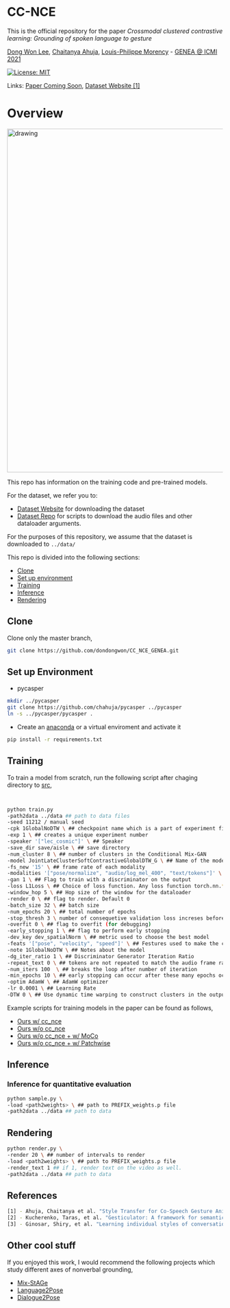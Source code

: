 # CC-NCE

This is the official repository for the paper *Crossmodal clustered contrastive learning: Grounding of spoken language to gesture* 

[Dong Won Lee](http://dongwonl.com), [Chaitanya Ahuja](http://chahuja.com), [Louis-Philippe Morency](https://www.cs.cmu.edu/~morency/) - [GENEA @ ICMI 2021](https://genea-workshop.github.io/2021/)

[![License: MIT](https://img.shields.io/badge/License-MIT-yellow.svg)](https://opensource.org/licenses/MIT)

Links: [Paper Coming Soon](http://dongwonl.com), [Dataset Website [1]](http://chahuja.com/pats)

<!-- Bibtex:

```sh
@inproceedings{ahuja2020no,
  title={No Gestures Left Behind: Learning Relationships between Spoken Language and Freeform Gestures},
  author={Ahuja, Chaitanya and Lee, Dong Won and Ishii, Ryo and Morency, Louis-Philippe},
  booktitle={Proceedings of the 2020 Conference on Empirical Methods in Natural Language Processing: Findings},
  pages={1884--1895},
  year={2020}
}
``` -->

# Overview

<img src="overview.png" alt="drawing" width="800"/>

This repo has information on the training code and pre-trained models. 

For the dataset, we refer you to:
* [Dataset Website](http://chahuja.com/pats) for downloading the dataset
* [Dataset Repo](https://github.com/chahuja/pats) for scripts to download the audio files and other dataloader arguments. 

For the purposes of this repository, we assume that the dataset is downloaded to `../data/`

This repo is divided into the following sections:

* [Clone](#clone)
* [Set up environment](#set-up-environment)
* [Training](#training)
* [Inference](#inference)
* [Rendering](#rendering)

## Clone
Clone only the master branch,

```sh
git clone https://github.com/dondongwon/CC_NCE_GENEA.git
```

## Set up Environment
* pycasper

```sh
mkdir ../pycasper
git clone https://github.com/chahuja/pycasper ../pycasper
ln -s ../pycasper/pycasper .
```

* Create an [anaconda](https://www.anaconda.com/) or a virtual enviroment and activate it

```sh
pip install -r requirements.txt
```

## Training
To train a model from scratch, run the following script after chaging directory to [src](src/),

```sh


python train.py 
-path2data ../data ## path to data files
-seed 11212 / manual seed
-cpk 1GlobalNoDTW \ ## checkpoint name which is a part of experiment file PREFIX
-exp 1 \ ## creates a unique experiment number
-speaker '["lec_cosmic"]' \ ## Speaker
-save_dir save/aisle \ ## save directory
-num_cluster 8 \ ## number of clusters in the Conditional Mix-GAN
-model JointLateClusterSoftContrastiveGlobalDTW_G \ ## Name of the model
-fs_new '15' \ ## frame rate of each modality
-modalities '["pose/normalize", "audio/log_mel_400", "text/tokens"]' \ ## all modalities as a list. output modality first, then input modalities
-gan 1 \ ## Flag to train with a discriminator on the output
-loss L1Loss \ ## Choice of loss function. Any loss function torch.nn.* will work here
-window_hop 5 \ ## Hop size of the window for the dataloader
-render 0 \ ## flag to render. Default 0
-batch_size 32 \ ## batch size
-num_epochs 20 \ ## total number of epochs
-stop_thresh 3 \ number of consequetive validation loss increses before stopping
-overfit 0 \ ## flag to overfit (for debugging)
-early_stopping 1 \ ## flag to perform early stopping 
-dev_key dev_spatialNorm \ ## metric used to choose the best model
-feats '["pose", "velocity", "speed"]' \ ## Festures used to make the clusters
-note 1GlobalNoDTW \ ## Notes about the model
-dg_iter_ratio 1 \ ## Discriminator Generator Iteration Ratio
-repeat_text 0 \ ## tokens are not repeated to match the audio frame rate
-num_iters 100  \ ## breaks the loop after number of iteration
-min_epochs 10 \ ## early stopping can occur after these many epochs occur
-optim AdamW \ ## AdamW optimizer
-lr 0.0001 \ ## Learning Rate
-DTW 0 \ ## Use dynamic time warping to construct clusters in the output space of poses


```

Example scripts for training models in the paper can be found as follows,

- [Ours w/ cc_nce](src/jobs/ours.py)
- [Ours w/o cc_nce](src/jobs/MOCO.py)
- [Ours w/o cc_nce + w/ MoCo](src/jobs/moco.py)
- [Ours w/o cc_nce + w/ Patchwise](src/jobs/patchwise.py) 

## Inference
### Inference for quantitative evaluation

```sh
python sample.py \
-load <path2weights> \ ## path to PREFIX_weights.p file
-path2data ../data ## path to data
```

## Rendering

```sh
python render.py \
-render 20 \ ## number of intervals to render
-load <path2weights> \ ## path to PREFIX_weights.p file
-render_text 1 ## if 1, render text on the video as well.
-path2data ../data ## path to data
```


## References
```sh
[1] - Ahuja, Chaitanya et al. "Style Transfer for Co-Speech Gesture Animation: A Multi-Speaker Conditional Mixture Approach" ECCV 2020.
[2] - Kucherenko, Taras, et al. "Gesticulator: A framework for semantically-aware speech-driven gesture generation." ICMI 2020.
[3] - Ginosar, Shiry, et al. "Learning individual styles of conversational gesture." CVPR 2019.
```

## Other cool stuff
If you enjoyed this work, I would recommend the following projects which study different axes of nonverbal grounding,
- [Mix-StAGe](http://chahuja.com/mix-stage)
- [Language2Pose](http://chahuja.com/language2pose)
- [Dialogue2Pose](https://arxiv.org/pdf/1910.02181.pdf)

